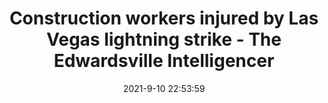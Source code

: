 ---
"title": "Construction workers injured by Las Vegas lightning strike - The Edwardsville Intelligencer"
"date": "2021-9-10 22:53:59"
"feed_name": "GOOGLENEWSCONSTRUCTION"
"feed_website": "https://news.google.com/search?q=construction%2Bincident&hl=en-US&gl=US&ceid=US:en"
"feed_rss": "https://news.google.com/rss/search?q=construction%2Bincident&hl=en-US&gl=US&ceid=US:en"
"link": "https://www.theintelligencer.com/news/article/Construction-workers-injured-by-Las-Vegas-16450238.php"
"file": "_posts/2021-1-1-bd27f73cf3d81f3f37f65dacba8982d93d3224e8.md"
"accident": "1"
"drilling": "0"
---